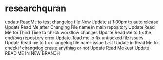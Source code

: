 # researchquran

update ReadMe to test changelog file
New Update at 1:00pm to auto release
Update Read Me after Changing File name in main repository
Update Read Me for Third Time to check workflow changes
Update Read Me to fix the end/bug repository error
Update Read me to fix untracked file issues
Update Read me to fix changelog file name issue
Last Update in Read Me to check if changelog create anything or not
Update Read Me Just
Update READ ME IN NEW BRANCH
